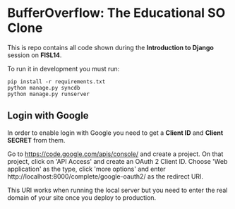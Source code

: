 # BufferOverflow: The Educational SO Clone

This is repo contains all code shown during the **Introduction to Django** session on **FISL14**.

To run it in development you must run:

    pip install -r requirements.txt
    python manage.py syncdb
    python manage.py runserver

## Login with Google

In order to enable login with Google you need to get a **Client ID** and **Client SECRET** from them.

Go to https://code.google.com/apis/console/ and create a project. On that project, click on 'API Access' and create an OAuth 2 Client ID. Choose 'Web application' as the type, click 'more options' and enter http://localhost:8000/complete/google-oauth2/ as the redirect URI.

This URI works when running the local server but you need to enter the real domain of your site once you deploy to production.